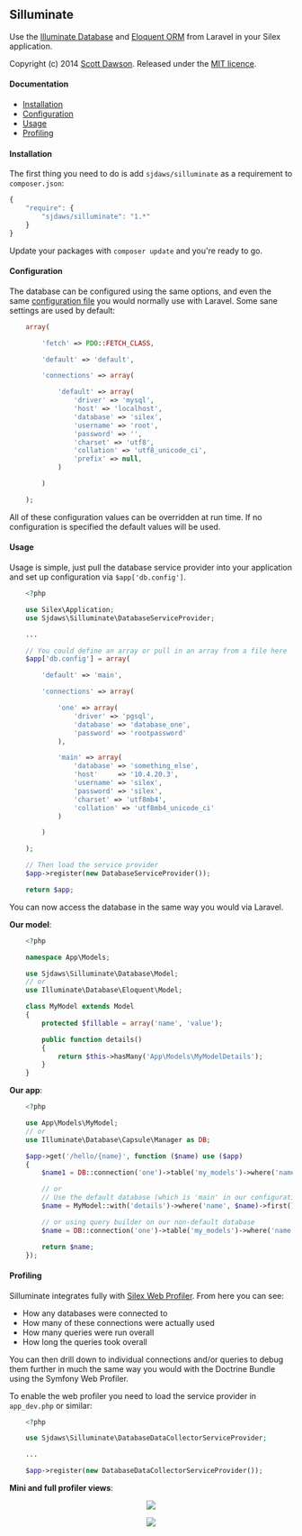 ## Silluminate

Use the [Illuminate Database](https://github.com/illuminate/database) and [Eloquent ORM](http://laravel.com/docs/eloquent) from Laravel in your Silex application.

Copyright (c) 2014 [Scott Dawson](https://github.com/sjdaws). Released under the [MIT licence](https://github.com/sjdaws/silluminate/blob/master/licence).

#### Documentation

* [Installation](#installation)
* [Configuration](#configuration)
* [Usage](#usage)
* [Profiling](#profiling)

<a name="installation"></a>
#### Installation

The first thing you need to do is add `sjdaws/silluminate` as a requirement to `composer.json`:

```javascript
{
    "require": {
        "sjdaws/silluminate": "1.*"
    }
}
```

Update your packages with `composer update` and you're ready to go.

<a name="configuration"></a>
#### Configuration

The database can be configured using the same options, and even the same [configuration file](https://github.com/laravel/laravel/blob/master/app/config/database.php) you would normally use with Laravel. Some sane settings are used by default:

```php
    array(

        'fetch' => PDO::FETCH_CLASS,

        'default' => 'default',

        'connections' => array(

            'default' => array(
                'driver' => 'mysql',
                'host' => 'localhost',
                'database' => 'silex',
                'username' => 'root',
                'password' => '',
                'charset' => 'utf8',
                'collation' => 'utf8_unicode_ci',
                'prefix' => null,
            )

        )

    );
```

All of these configuration values can be overridden at run time. If no configuration is specified the default values will be used.

<a name="usage"></a>
#### Usage

Usage is simple, just pull the database service provider into your application and set up configuration via `$app['db.config']`.

```php
    <?php

    use Silex\Application;
    use Sjdaws\Silluminate\DatabaseServiceProvider;

    ...

    // You could define an array or pull in an array from a file here
    $app['db.config'] = array(

        'default' => 'main',

        'connections' => array(

            'one' => array(
                'driver' => 'pgsql',
                'database' => 'database_one',
                'password' => 'rootpassword'
            ),

            'main' => array(
                'database' => 'something_else',
                'host'     => '10.4.20.3',
                'username' => 'silex',
                'password' => 'silex',
                'charset' => 'utf8mb4',
                'collation' => 'utf8mb4_unicode_ci'
            )

        )

    );

    // Then load the service provider
    $app->register(new DatabaseServiceProvider());

    return $app;
```

You can now access the database in the same way you would via Laravel.

**Our model**:
```php
    <?php

    namespace App\Models;

    use Sjdaws\Silluminate\Database\Model;
    // or
    use Illuminate\Database\Eloquent\Model;

    class MyModel extends Model
    {
        protected $fillable = array('name', 'value');

        public function details()
        {
            return $this->hasMany('App\Models\MyModelDetails');
        }
    }
```

**Our app**:
```php
    <?php

    use App\Models\MyModel;
    // or
    use Illuminate\Database\Capsule\Manager as DB;

    $app->get('/hello/{name}', function ($name) use ($app)
    {
        $name1 = DB::connection('one')->table('my_models')->where('name', $name)->first();

        // or
        // Use the default database (which is 'main' in our configuration)
        $name = MyModel::with('details')->where('name', $name)->first();

        // or using query builder on our non-default database
        $name = DB::connection('one')->table('my_models')->where('name', $name)->first();

        return $name;
    });
```

<a name="profiling"></a>
#### Profiling

Silluminate integrates fully with [Silex Web Profiler](https://github.com/silexphp/Silex-WebProfiler). From here you can see:

* How any databases were connected to
* How many of these connections were actually used
* How many queries were run overall
* How long the queries took overall

You can then drill down to individual connections and/or queries to debug them further in much the same way you would with the Doctrine Bundle using the Symfony Web Profiler.

To enable the web profiler you need to load the service provider in `app_dev.php` or similar:
```php
    <?php

    use Sjdaws\Silluminate\DatabaseDataCollectorServiceProvider;

    ...

    $app->register(new DatabaseDataCollectorServiceProvider());
```

**Mini and full profiler views**:
<p align="center">
    <img src="https://sjdaws.github.io/silluminate/mini-profiler.png">
</p>
<p align="center">
    <img src="https://sjdaws.github.io/silluminate/full-profiler.png">
</p>
